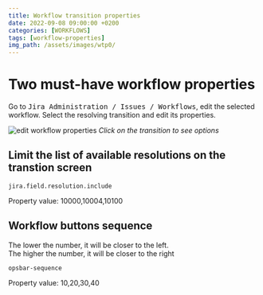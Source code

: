 ```yaml
---
title: Workflow transition properties
date: 2022-09-08 09:00:00 +0200
categories: [WORKFLOWS]
tags: [workflow-properties]
img_path: /assets/images/wtp0/
---
```


# Two must-have workflow properties
Go to <kbd>Jira Administration / Issues / Workflows</kbd>, edit the selected workflow. Select the resolving transition and edit its properties.

![edit workflow properties](wtp001.png)
_Click on the transition to see options_

## Limit the list of available resolutions on the transtion screen

```
jira.field.resolution.include
```
Property value: 10000,10004,10100

## Workflow buttons sequence
The lower the number, it will be closer to the left.  
The higher the number, it will be closer to the right

```
opsbar-sequence
```
Property value: 10,20,30,40
